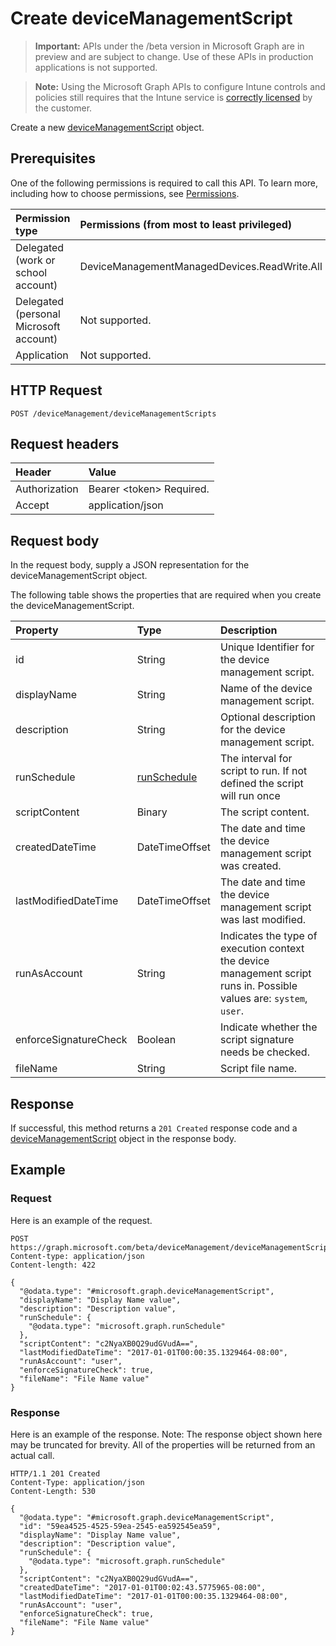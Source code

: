 ﻿# Create deviceManagementScript

> **Important:** APIs under the /beta version in Microsoft Graph are in preview and are subject to change. Use of these APIs in production applications is not supported.

> **Note:** Using the Microsoft Graph APIs to configure Intune controls and policies still requires that the Intune service is [correctly licensed](https://go.microsoft.com/fwlink/?linkid=839381) by the customer.

Create a new [deviceManagementScript](../resources/intune_devices_devicemanagementscript.md) object.
## Prerequisites
One of the following permissions is required to call this API. To learn more, including how to choose permissions, see [Permissions](../../../concepts/permissions_reference.md).

|Permission type|Permissions (from most to least privileged)|
|:---|:---|
|Delegated (work or school account)|DeviceManagementManagedDevices.ReadWrite.All|
|Delegated (personal Microsoft account)|Not supported.|
|Application|Not supported.|

## HTTP Request
<!-- {
  "blockType": "ignored"
}
-->
``` http
POST /deviceManagement/deviceManagementScripts
```

## Request headers
|Header|Value|
|:---|:---|
|Authorization|Bearer &lt;token&gt; Required.|
|Accept|application/json|

## Request body
In the request body, supply a JSON representation for the deviceManagementScript object.

The following table shows the properties that are required when you create the deviceManagementScript.

|Property|Type|Description|
|:---|:---|:---|
|id|String|Unique Identifier for the device management script.|
|displayName|String|Name of the device management script.|
|description|String|Optional description for the device management script.|
|runSchedule|[runSchedule](../resources/intune_devices_runschedule.md)|The interval for script to run. If not defined the script will run once|
|scriptContent|Binary|The script content.|
|createdDateTime|DateTimeOffset|The date and time the device management script was created.|
|lastModifiedDateTime|DateTimeOffset|The date and time the device management script was last modified.|
|runAsAccount|String|Indicates the type of execution context the device management script runs in. Possible values are: `system`, `user`.|
|enforceSignatureCheck|Boolean|Indicate whether the script signature needs be checked.|
|fileName|String|Script file name.|



## Response
If successful, this method returns a `201 Created` response code and a [deviceManagementScript](../resources/intune_devices_devicemanagementscript.md) object in the response body.

## Example
### Request
Here is an example of the request.
``` http
POST https://graph.microsoft.com/beta/deviceManagement/deviceManagementScripts
Content-type: application/json
Content-length: 422

{
  "@odata.type": "#microsoft.graph.deviceManagementScript",
  "displayName": "Display Name value",
  "description": "Description value",
  "runSchedule": {
    "@odata.type": "microsoft.graph.runSchedule"
  },
  "scriptContent": "c2NyaXB0Q29udGVudA==",
  "lastModifiedDateTime": "2017-01-01T00:00:35.1329464-08:00",
  "runAsAccount": "user",
  "enforceSignatureCheck": true,
  "fileName": "File Name value"
}
```

### Response
Here is an example of the response. Note: The response object shown here may be truncated for brevity. All of the properties will be returned from an actual call.
``` http
HTTP/1.1 201 Created
Content-Type: application/json
Content-Length: 530

{
  "@odata.type": "#microsoft.graph.deviceManagementScript",
  "id": "59ea4525-4525-59ea-2545-ea592545ea59",
  "displayName": "Display Name value",
  "description": "Description value",
  "runSchedule": {
    "@odata.type": "microsoft.graph.runSchedule"
  },
  "scriptContent": "c2NyaXB0Q29udGVudA==",
  "createdDateTime": "2017-01-01T00:02:43.5775965-08:00",
  "lastModifiedDateTime": "2017-01-01T00:00:35.1329464-08:00",
  "runAsAccount": "user",
  "enforceSignatureCheck": true,
  "fileName": "File Name value"
}
```



